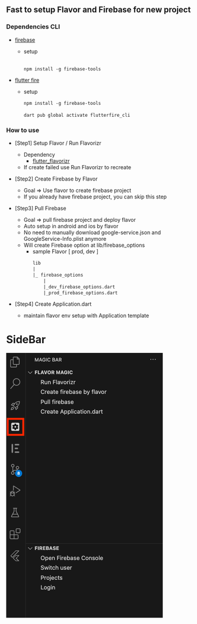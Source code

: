 ## Fast to setup Flavor and Firebase for new project 
### Dependencies CLI
* [firebase](https://firebase.google.com/docs/cli)
    * setup
    
        ```

        npm install -g firebase-tools
        ```

* [flutter fire](https://firebase.flutter.dev/docs/cli/)
    * setup
        ```
        npm install -g firebase-tools

        dart pub global activate flutterfire_cli
        ```

### How to use

* [Step1] Setup Flavor / Run Flavorizr
    * Dependency
        * [flutter_flavorizr](https://pub.dev/packages/flutter_flavorizr)
    * If create failed use Run Flavorizr to recreate

* [Step2] Create Firebase by Flavor
    * Goal => Use flavor to create firebase project
    * If you already have firebase project, you can skip this step

* [Step3] Pull Firebase
    * Goal => pull firebase project and deploy flavor 
    * Auto setup in android and ios by flavor
    * No need to manually download google-service.json and GoogleService-Info.plist anymore
    * Will create Firebase option at lib/firebase_options
        * sample Flavor [ prod, dev ]
            ```
            lib
            |
            |_ firebase_options
                |
                |_dev_firebase_options.dart
                |_prod_firebase_options.dart
            
            ```
    
* [Step4] Create Application.dart
    * maintain flavor env setup with Application template


# SideBar
![](./images/sidebar.png)